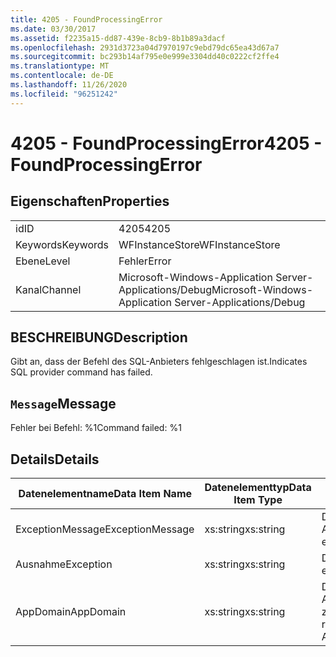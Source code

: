 ```yaml
---
title: 4205 - FoundProcessingError
ms.date: 03/30/2017
ms.assetid: f2235a15-dd87-439e-8cb9-8b1b89a3dacf
ms.openlocfilehash: 2931d3723a04d7970197c9ebd79dc65ea43d67a7
ms.sourcegitcommit: bc293b14af795e0e999e3304dd40c0222cf2ffe4
ms.translationtype: MT
ms.contentlocale: de-DE
ms.lasthandoff: 11/26/2020
ms.locfileid: "96251242"
---
```

# <a name="4205---foundprocessingerror"></a><span data-ttu-id="d6d0c-102">4205 - FoundProcessingError</span><span class="sxs-lookup"><span data-stu-id="d6d0c-102">4205 - FoundProcessingError</span></span>

## <a name="properties"></a><span data-ttu-id="d6d0c-103">Eigenschaften</span><span class="sxs-lookup"><span data-stu-id="d6d0c-103">Properties</span></span>  
  
|||  
|-|-|  
|<span data-ttu-id="d6d0c-104">id</span><span class="sxs-lookup"><span data-stu-id="d6d0c-104">ID</span></span>|<span data-ttu-id="d6d0c-105">4205</span><span class="sxs-lookup"><span data-stu-id="d6d0c-105">4205</span></span>|  
|<span data-ttu-id="d6d0c-106">Keywords</span><span class="sxs-lookup"><span data-stu-id="d6d0c-106">Keywords</span></span>|<span data-ttu-id="d6d0c-107">WFInstanceStore</span><span class="sxs-lookup"><span data-stu-id="d6d0c-107">WFInstanceStore</span></span>|  
|<span data-ttu-id="d6d0c-108">Ebene</span><span class="sxs-lookup"><span data-stu-id="d6d0c-108">Level</span></span>|<span data-ttu-id="d6d0c-109">Fehler</span><span class="sxs-lookup"><span data-stu-id="d6d0c-109">Error</span></span>|  
|<span data-ttu-id="d6d0c-110">Kanal</span><span class="sxs-lookup"><span data-stu-id="d6d0c-110">Channel</span></span>|<span data-ttu-id="d6d0c-111">Microsoft-Windows-Application Server-Applications/Debug</span><span class="sxs-lookup"><span data-stu-id="d6d0c-111">Microsoft-Windows-Application Server-Applications/Debug</span></span>|  
  
## <a name="description"></a><span data-ttu-id="d6d0c-112">BESCHREIBUNG</span><span class="sxs-lookup"><span data-stu-id="d6d0c-112">Description</span></span>  

 <span data-ttu-id="d6d0c-113">Gibt an, dass der Befehl des SQL-Anbieters fehlgeschlagen ist.</span><span class="sxs-lookup"><span data-stu-id="d6d0c-113">Indicates SQL provider command has failed.</span></span>  
  
## <a name="message"></a><span data-ttu-id="d6d0c-114">`Message`</span><span class="sxs-lookup"><span data-stu-id="d6d0c-114">Message</span></span>  

 <span data-ttu-id="d6d0c-115">Fehler bei Befehl: %1</span><span class="sxs-lookup"><span data-stu-id="d6d0c-115">Command failed: %1</span></span>  
  
## <a name="details"></a><span data-ttu-id="d6d0c-116">Details</span><span class="sxs-lookup"><span data-stu-id="d6d0c-116">Details</span></span>  
  
|<span data-ttu-id="d6d0c-117">Datenelementname</span><span class="sxs-lookup"><span data-stu-id="d6d0c-117">Data Item Name</span></span>|<span data-ttu-id="d6d0c-118">Datenelementtyp</span><span class="sxs-lookup"><span data-stu-id="d6d0c-118">Data Item Type</span></span>|<span data-ttu-id="d6d0c-119">BESCHREIBUNG</span><span class="sxs-lookup"><span data-stu-id="d6d0c-119">Description</span></span>|  
|--------------------|--------------------|-----------------|  
|<span data-ttu-id="d6d0c-120">ExceptionMessage</span><span class="sxs-lookup"><span data-stu-id="d6d0c-120">ExceptionMessage</span></span>|<span data-ttu-id="d6d0c-121">xs:string</span><span class="sxs-lookup"><span data-stu-id="d6d0c-121">xs:string</span></span>|<span data-ttu-id="d6d0c-122">Die Nachricht aus der SQL-Ausnahme.</span><span class="sxs-lookup"><span data-stu-id="d6d0c-122">The message from the SQL exception.</span></span>|  
|<span data-ttu-id="d6d0c-123">Ausnahme</span><span class="sxs-lookup"><span data-stu-id="d6d0c-123">Exception</span></span>|<span data-ttu-id="d6d0c-124">xs:string</span><span class="sxs-lookup"><span data-stu-id="d6d0c-124">xs:string</span></span>|<span data-ttu-id="d6d0c-125">Die Ausnahmedetails der Ausnahme.</span><span class="sxs-lookup"><span data-stu-id="d6d0c-125">The exception details for the exception</span></span>|  
|<span data-ttu-id="d6d0c-126">AppDomain</span><span class="sxs-lookup"><span data-stu-id="d6d0c-126">AppDomain</span></span>|<span data-ttu-id="d6d0c-127">xs:string</span><span class="sxs-lookup"><span data-stu-id="d6d0c-127">xs:string</span></span>|<span data-ttu-id="d6d0c-128">Die von AppDomain.CurrentDomain.FriendlyName zurückgegebene Zeichenfolge.</span><span class="sxs-lookup"><span data-stu-id="d6d0c-128">The string returned by AppDomain.CurrentDomain.FriendlyName.</span></span>|
